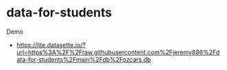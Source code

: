 # data-for-students

Demo
- https://lite.datasette.io/?url=https%3A%2F%2Fraw.githubusercontent.com%2Fjeremy886%2Fdata-for-students%2Fmain%2Fdb%2Fozcars.db
